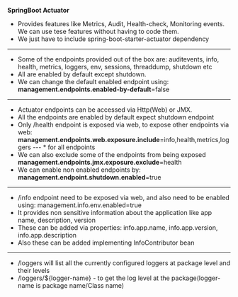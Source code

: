 **SpringBoot Actuator**

* Provides features like Metrics, Audit, Health-check, Monitoring events. We can use tese features without having to code them.
* We just have to include spring-boot-starter-actuator dependency


---

* Some of the endpoints provided out of the box are:
   auditevents, info, health, metrics, loggers, env, sessions, threaddump, shutdown etc
* All are enabled by default except shutdown.
* We can change the default enabled endpoint using:
   **management.endpoints.enabled-by-default**=false

---
 * Actuator endpoints can be accessed via Http(Web) or JMX.
 * All the endpoints are enabled by default expect shutdown endpoint
 * Only /health endpoint is exposed via web, to expose other endpoints via web:
   **management.endpoints.web.exposure.include**=info,health,metrics,loggers  --- * for all endpoints
 * We can also exclude some of the endpoints from being exposed
   **management.endpoints.jmx.exposure.exclude**=health
 * We can enable non enabled endpoints by:
   **management.endpoint.shutdown.enabled**=true

---
* /info endpoint need to be exposed via web, and also need to be enabled using:
   management.info.env.enabled=true
* It provides non sensitive information about the application  like app name, description, version
* These can be added via properties: info.app.name, info.app.version, info.app.description
* Also these can be added implementing InfoContributor bean

---
* /loggers will list all the currently configured loggers at package level and their levels
* /loggers/${logger-name} - to get the log level at the package(logger-name is package name/Class name)
